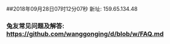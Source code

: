 ##2018年09月28日07时12分07秒 新址: 159.65.134.48
### 兔友常见问题及解答: https://github.com/wanggonging/d/blob/w/FAQ.md
